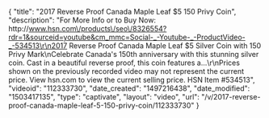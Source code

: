 {
    "title": "2017 Reverse Proof Canada Maple Leaf $5 150 Privy Coin",
    "description": "For More Info or to Buy Now: http:\/\/www.hsn.com\/products\/seo\/8326554?rdr=1&sourceid=youtube&cm_mmc=Social-_-Youtube-_-ProductVideo-_-534513\r\n2017 Reverse Proof Canada Maple Leaf $5 Silver Coin with 150 Privy Mark\nCelebrate Canada's 150th anniversary with this stunning silver coin. Cast in a beautiful reverse proof, this coin features a...\r\nPrices shown on the previously recorded video may not represent the current price.  View hsn.com to view the current selling price. HSN Item #534513",
    "videoid": "112333730",
    "date_created": "1497216438",
    "date_modified": "1503417135",
    "type": "captivate",
    "layout": "video",
    "url": "\/v\/2017-reverse-proof-canada-maple-leaf-5-150-privy-coin\/112333730"
}